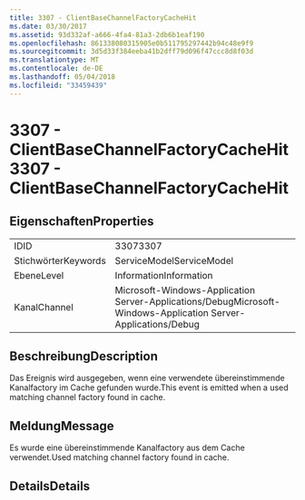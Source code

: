 ```yaml
---
title: 3307 - ClientBaseChannelFactoryCacheHit
ms.date: 03/30/2017
ms.assetid: 93d332af-a666-4fa4-81a3-2db6b1eaf190
ms.openlocfilehash: 861338080315905e0b511795297442b94c48e9f9
ms.sourcegitcommit: 3d5d33f384eeba41b2dff79d096f47ccc8d8f03d
ms.translationtype: MT
ms.contentlocale: de-DE
ms.lasthandoff: 05/04/2018
ms.locfileid: "33459439"
---
```

# <a name="3307---clientbasechannelfactorycachehit"></a><span data-ttu-id="b1cbc-102">3307 - ClientBaseChannelFactoryCacheHit</span><span class="sxs-lookup"><span data-stu-id="b1cbc-102">3307 - ClientBaseChannelFactoryCacheHit</span></span>
## <a name="properties"></a><span data-ttu-id="b1cbc-103">Eigenschaften</span><span class="sxs-lookup"><span data-stu-id="b1cbc-103">Properties</span></span>  
  
|||  
|-|-|  
|<span data-ttu-id="b1cbc-104">ID</span><span class="sxs-lookup"><span data-stu-id="b1cbc-104">ID</span></span>|<span data-ttu-id="b1cbc-105">3307</span><span class="sxs-lookup"><span data-stu-id="b1cbc-105">3307</span></span>|  
|<span data-ttu-id="b1cbc-106">Stichwörter</span><span class="sxs-lookup"><span data-stu-id="b1cbc-106">Keywords</span></span>|<span data-ttu-id="b1cbc-107">ServiceModel</span><span class="sxs-lookup"><span data-stu-id="b1cbc-107">ServiceModel</span></span>|  
|<span data-ttu-id="b1cbc-108">Ebene</span><span class="sxs-lookup"><span data-stu-id="b1cbc-108">Level</span></span>|<span data-ttu-id="b1cbc-109">Information</span><span class="sxs-lookup"><span data-stu-id="b1cbc-109">Information</span></span>|  
|<span data-ttu-id="b1cbc-110">Kanal</span><span class="sxs-lookup"><span data-stu-id="b1cbc-110">Channel</span></span>|<span data-ttu-id="b1cbc-111">Microsoft-Windows-Application Server-Applications/Debug</span><span class="sxs-lookup"><span data-stu-id="b1cbc-111">Microsoft-Windows-Application Server-Applications/Debug</span></span>|  
  
## <a name="description"></a><span data-ttu-id="b1cbc-112">Beschreibung</span><span class="sxs-lookup"><span data-stu-id="b1cbc-112">Description</span></span>  
 <span data-ttu-id="b1cbc-113">Das Ereignis wird ausgegeben, wenn eine verwendete übereinstimmende Kanalfactory im Cache gefunden wurde.</span><span class="sxs-lookup"><span data-stu-id="b1cbc-113">This event is emitted when a used matching channel factory found in cache.</span></span>  
  
## <a name="message"></a><span data-ttu-id="b1cbc-114">Meldung</span><span class="sxs-lookup"><span data-stu-id="b1cbc-114">Message</span></span>  
 <span data-ttu-id="b1cbc-115">Es wurde eine übereinstimmende Kanalfactory aus dem Cache verwendet.</span><span class="sxs-lookup"><span data-stu-id="b1cbc-115">Used matching channel factory found in cache.</span></span>  
  
## <a name="details"></a><span data-ttu-id="b1cbc-116">Details</span><span class="sxs-lookup"><span data-stu-id="b1cbc-116">Details</span></span>

